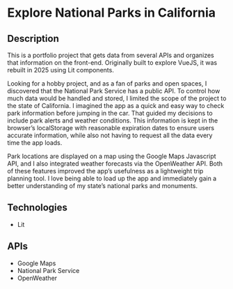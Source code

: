 # Explore National Parks in California

## Description
This is a portfolio project that gets data from several APIs and organizes that information on the front-end. Originally built to explore VueJS, it was rebuilt in 2025 using Lit components.

Looking for a hobby project, and as a fan of parks and open spaces, I discovered that the National Park Service has a public API. To control how much data would be handled and stored, I limited the scope of the project to the state of California. I imagined the app as a quick and easy way to check park information before jumping in the car. That guided my decisions to include park alerts and weather conditions. This information is kept in the browser’s localStorage with reasonable expiration dates to ensure users accurate information, while also not having to request all the data every time the app loads.

Park locations are displayed on a map using the Google Maps Javascript API, and I also integrated weather forecasts via the OpenWeather API. Both of these features improved the app’s usefulness as a lightweight trip planning tool. I love being able to load up the app and immediately gain a better understanding of my state’s national parks and monuments.

## Technologies
- Lit

## APIs
- Google Maps
- National Park Service
- OpenWeather
